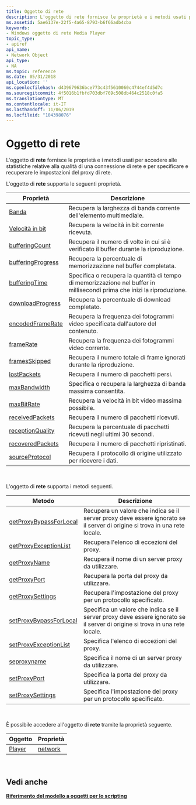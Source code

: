 ```yaml
---
title: Oggetto di rete
description: L'oggetto di rete fornisce le proprietà e i metodi usati per accedere alle statistiche relative alla qualità di una connessione di rete e per specificare e recuperare le impostazioni del proxy di rete.
ms.assetid: 5ae6137e-22f5-4a65-8793-b6f66adb4cba
keywords:
- Windows oggetto di rete Media Player
topic_type:
- apiref
api_name:
- Network Object
api_type:
- NA
ms.topic: reference
ms.date: 05/31/2018
api_location: ''
ms.openlocfilehash: d439679636bce773c43f5610060c4744ef4d5d7c
ms.sourcegitcommit: 4f5016b1fbfd703dbf769c508db464c2518c0fa5
ms.translationtype: MT
ms.contentlocale: it-IT
ms.lasthandoff: 11/06/2019
ms.locfileid: "104398076"
---
```

# <a name="network-object"></a>Oggetto di rete

L'oggetto di **rete** fornisce le proprietà e i metodi usati per accedere alle statistiche relative alla qualità di una connessione di rete e per specificare e recuperare le impostazioni del proxy di rete.

L'oggetto di **rete** supporta le seguenti proprietà.



| Proprietà                                           | Descrizione                                                                                 |
|----------------------------------------------------|---------------------------------------------------------------------------------------------|
| [Banda](network-bandwidth.md)                 | Recupera la larghezza di banda corrente dell'elemento multimediale.                                          |
| [Velocità in bit](network-bitrate.md)                     | Recupera la velocità in bit corrente ricevuta.                                              |
| [bufferingCount](network-bufferingcount.md)       | Recupera il numero di volte in cui si è verificato il buffer durante la riproduzione.                           |
| [bufferingProgress](network-bufferingprogress.md) | Recupera la percentuale di memorizzazione nel buffer completata.                                            |
| [bufferingTime](network-bufferingtime.md)         | Specifica o recupera la quantità di tempo di memorizzazione nel buffer in millisecondi prima che inizi la riproduzione. |
| [downloadProgress](network-downloadprogress.md)   | Recupera la percentuale di download completato.                                             |
| [encodedFrameRate](network-encodedframerate.md)   | Recupera la frequenza dei fotogrammi video specificata dall'autore del contenuto.                             |
| [frameRate](network-framerate.md)                 | Recupera la frequenza dei fotogrammi video corrente.                                                     |
| [framesSkipped](network-framesskipped.md)         | Recupera il numero totale di frame ignorati durante la riproduzione.                               |
| [lostPackets](network-lostpackets.md)             | Recupera il numero di pacchetti persi.                                                       |
| [maxBandwidth](network-maxbandwidth.md)           | Specifica o recupera la larghezza di banda massima consentita.                                       |
| [maxBitRate](network-maxbitrate.md)               | Recupera la velocità in bit video massima possibile.                                              |
| [receivedPackets](network-receivedpackets.md)     | Recupera il numero di pacchetti ricevuti.                                                   |
| [receptionQuality](network-receptionquality.md)   | Recupera la percentuale di pacchetti ricevuti negli ultimi 30 secondi.                        |
| [recoveredPackets](network-recoveredpackets.md)   | Recupera il numero di pacchetti ripristinati.                                                  |
| [sourceProtocol](network-sourceprotocol.md)       | Recupera il protocollo di origine utilizzato per ricevere i dati.                                         |



 

L'oggetto di **rete** supporta i metodi seguenti.



| Metodo                                                       | Descrizione                                                                                                          |
|--------------------------------------------------------------|----------------------------------------------------------------------------------------------------------------------|
| [getProxyBypassForLocal](network-getproxybypassforlocal.md) | Recupera un valore che indica se il server proxy deve essere ignorato se il server di origine si trova in una rete locale. |
| [getProxyExceptionList](network-getproxyexceptionlist.md)   | Recupera l'elenco di eccezioni del proxy.                                                                                  |
| [getProxyName](network-getproxyname.md)                     | Recupera il nome di un server proxy da utilizzare.                                                                         |
| [getProxyPort](network-getproxyport.md)                     | Recupera la porta del proxy da utilizzare.                                                                                     |
| [getProxySettings](network-getproxysettings.md)             | Recupera l'impostazione del proxy per un protocollo specificato.                                                                    |
| [setProxyBypassForLocal](network-setproxybypassforlocal.md) | Specifica un valore che indica se il server proxy deve essere ignorato se il server di origine si trova in una rete locale. |
| [setProxyExceptionList](network-setproxyexceptionlist.md)   | Specifica l'elenco di eccezioni del proxy.                                                                                  |
| [seproxyname](network-setproxyname.md)                     | Specifica il nome di un server proxy da utilizzare.                                                                         |
| [setProxyPort](network-setproxyport.md)                     | Specifica la porta del proxy da utilizzare.                                                                                     |
| [setProxySettings](network-setproxysettings.md)             | Specifica l'impostazione del proxy per un protocollo specificato.                                                                    |



 

È possibile accedere all'oggetto di **rete** tramite la proprietà seguente.



| Oggetto                      | Proprietà                      |
|-----------------------------|-------------------------------|
| [Player](player-object.md) | [network](player-network.md) |



 

## <a name="see-also"></a>Vedi anche

<dl> <dt>

[**Riferimento del modello a oggetti per lo scripting**](object-model-reference-for-scripting.md)
</dt> </dl>

 

 





